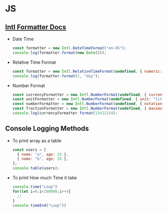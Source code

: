 # JS

## [Intl Formatter Docs](https://developer.mozilla.org/en-US/docs/Web/JavaScript/Reference/Global_Objects/Intl)

- Date Time

  ```js
  const formatter = new Intl.DateTimeFormat("en-US");
  console.log(formatter.format(new Date()));
  ```

- Relative Time Format

  ```js
  const formatter = new Intl.RelativeTimeFormat(undefined, { numeric: "auto" });
  console.log(formatter.format(1, "day");
  ```

- Number Format

  ```js
  const currencyFormatter = new Intl.NumberFormat(undefined, { currency: "USD", style: "currency" });
  const unitFormatter = new Intl.NumberFormat(undefined, { unit: "liter", style: "unit", unitDisplay: "long" });
  const numberFormatter = new Intl.NumberFormat(undefined, { notation:"compact" });
  const fractionFormatter = new Intl.NumberFormat(undefined, { maximumFractionDigits: 2, minimumFractionDigits: 1  });
  console.log(currencyFormatter.format(15412154);
  ```

## Console Logging Methods

- To print array as a table

  ```js
  const users = [
    { name: "a", age: 25 },
    { name: "b", age: 26 },
  ];
  console.table(users);
  ```

- To print How much Time it take

  ```js
  console.time("Loop")
  for(let i=0;i<100000;i++){
    //
  }
  console.timeEnd("Loop"))
  ```
